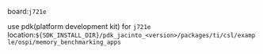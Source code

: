 board:`j721e`

use pdk(platform development kit) for `j721e`
location:`${SDK_INSTALL_DIR}/pdk_jacinto_<version>/packages/ti/csl/example/ospi/memory_benchmarking_apps`
